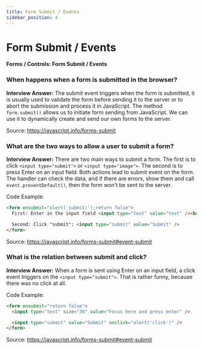 ```yaml
---
title: Form Submit / Events
sidebar_position: 4
---
```


# Form Submit / Events

**Forms / Controls: Form Submit / Events**

<head>
  <title>Form Submit / Events - JavaScript Interview Questions & Answers</title>
  <meta charSet="utf-8" />
</head>

### When happens when a form is submitted in the browser?

**Interview Answer:** The submit event triggers when the form is submitted, it is usually used to validate the form before sending it to the server or to abort the submission and process it in JavaScript. The method `form.submit()` allows us to initiate form sending from JavaScript. We can use it to dynamically create and send our own forms to the server.

Source: <https://javascript.info/forms-submit>

### What are the two ways to allow a user to submit a form?

**Interview Answer:** There are two main ways to submit a form. The first is to click `<input type="submit">` or `<input type="image">`. The second is to press Enter on an input field. Both actions lead to submit event on the form. The handler can check the data, and if there are errors, show them and call `event.preventDefault()`, then the form won’t be sent to the server.

Code Example:

```html
<form onsubmit="alert('submit!');return false">
  First: Enter in the input field <input type="text" value="text" /><br />

  Second: Click "submit": <input type="submit" value="Submit" />
</form>
```

Source: <https://javascript.info/forms-submit#event-submit>

### What is the relation between submit and click?

**Interview Answer:** When a form is sent using Enter on an input field, a click event triggers on the `<input type="submit">`. That is rather funny, because there was no click at all.

Code Example:

```html
<form onsubmit="return false">
  <input type="text" size="30" value="Focus here and press enter" />

  <input type="submit" value="Submit" onclick="alert('click')" />
</form>
```

Source: <https://javascript.info/forms-submit#event-submit>
